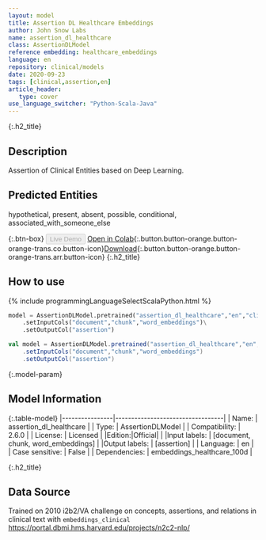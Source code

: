 ```yaml
---
layout: model
title: Assertion DL Healthcare Embeddings
author: John Snow Labs
name: assertion_dl_healthcare
class: AssertionDLModel
reference embedding: healthcare_embeddings
language: en
repository: clinical/models
date: 2020-09-23
tags: [clinical,assertion,en]
article_header:
   type: cover
use_language_switcher: "Python-Scala-Java"
---
```


{:.h2_title}
## Description
Assertion of Clinical Entities based on Deep Learning.  

## Predicted Entities 
hypothetical, present, absent, possible, conditional, associated_with_someone_else

{:.btn-box}
<button class="button button-orange" disabled>Live Demo</button>
[Open in Colab](https://github.com/JohnSnowLabs/spark-nlp-workshop/blob/master/tutorials/Certification_Trainings/Healthcare/2.Clinical_Assertion_Model.ipynb){:.button.button-orange.button-orange-trans.co.button-icon}[Download](https://s3.amazonaws.com/auxdata.johnsnowlabs.com/clinical/models/assertion_dl_healthcare_en_2.6.0_2.4_1600849811713.zip){:.button.button-orange.button-orange-trans.arr.button-icon}
{:.h2_title}
## How to use 
<div class="tabs-box" markdown="1">

{% include programmingLanguageSelectScalaPython.html %}

```python
model = AssertionDLModel.pretrained("assertion_dl_healthcare","en","clinical/models")\
	.setInputCols("document","chunk","word_embeddings")\
	.setOutputCol("assertion")
```

```scala
val model = AssertionDLModel.pretrained("assertion_dl_healthcare","en","clinical/models")
	.setInputCols("document","chunk","word_embeddings")
	.setOutputCol("assertion")
```
</div>


{:.model-param}
## Model Information

{:.table-model}
|----------------|----------------------------------|
| Name:           | assertion_dl_healthcare          |
| Type:    | AssertionDLModel                 |
| Compatibility:  | 2.6.0                            |
| License:        | Licensed                         |
|Edition:|Official|                       |
|Input labels:         | [document, chunk, word_embeddings] |
|Output labels:        | [assertion]                        |
| Language:       | en                               |
| Case sensitive: | False                            |
| Dependencies:  | embeddings_healthcare_100d       |

{:.h2_title}
## Data Source
Trained on 2010 i2b2/VA challenge on concepts, assertions, and relations in clinical text with `embeddings_clinical`
https://portal.dbmi.hms.harvard.edu/projects/n2c2-nlp/